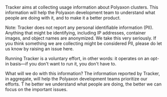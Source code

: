 Tracker aims at collecting usage information about Polyaxon clusters.
This information will help the Polyaxon development team to understand what people are doing with it,
and to make it a better product.

Note: Tracker does not report any personal identifiable information (PII).
Anything that might be identifying, including IP addresses, container images, and object names are anonymized.
We take this very seriously.
If you think something we are collecting might be considered PII, please do let us know by raising an issue here.

Running Tracker is a voluntary effort, in other words: it operates on an opt-in basis—if you don't want to run it, you don't have to.

What will we do with this information?
The information reported by Tracker, in aggregate,
will help the Polyaxon development teams prioritize our efforts. T
he better we understand what people are doing, the better we can focus on the important issues.

